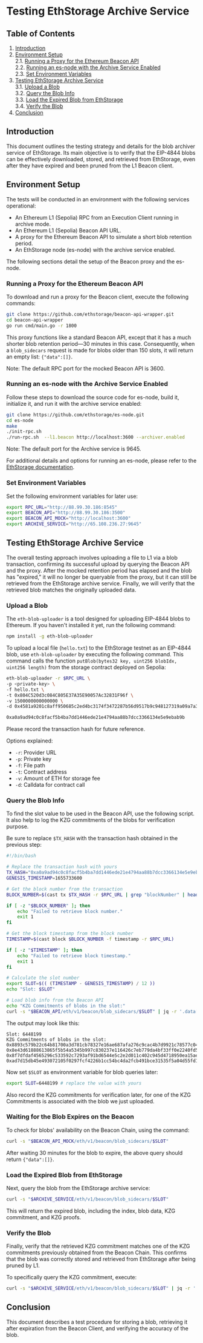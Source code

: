 # Testing EthStorage Archive Service 

## Table of Contents

1. [Introduction](#introduction)  
2. [Environment Setup](#environment-setup)  
   2.1. [Running a Proxy for the Ethereum Beacon API](#running-a-proxy-for-the-ethereum-beacon-api)  
   2.2. [Running an es-node with the Archive Service Enabled](#running-an-es-node-with-the-archive-service-enabled)  
   2.3. [Set Environment Variables](#set-environment-variables)  
3. [Testing EthStorage Archive Service](#testing-ethstorage-archive-service)  
   3.1. [Upload a Blob](#upload-a-blob)  
   3.2. [Query the Blob Info](#query-the-blob-info)  
   3.3. [Load the Expired Blob from EthStorage](#load-the-expired-blob-from-ethstorage)  
   3.4. [Verify the Blob](#verify-the-blob)  
4. [Conclusion](#conclusion)  

## Introduction

This document outlines the testing strategy and details for the blob archiver service of EthStorage. Its main objective is to verify that the EIP-4844 blobs can be effectively downloaded, stored, and retrieved from EthStorage, even after they have expired and been pruned from the L1 Beacon client.

## Environment Setup

The tests will be conducted in an environment with the following services operational:

- An Ethereum L1 (Sepolia) RPC from an Execution Client running in archive mode.
- An Ethereum L1 (Sepolia) Beacon API URL.
- A proxy for the Ethereum Beacon API to simulate a short blob retention period.
- An EthStorage node (es-node) with the archive service enabled.

The following sections detail the setup of the Beacon proxy and the es-node.

### Running a Proxy for the Ethereum Beacon API

To download and run a proxy for the Beacon client, execute the following commands:

```bash
git clone https://github.com/ethstorage/beacon-api-wrapper.git
cd beacon-api-wrapper
go run cmd/main.go -r 1800
```

This proxy functions like a standard Beacon API, except that it has a much shorter blob retention period—30 minutes in this case. Consequently, when a `blob_sidecars` request is made for blobs older than 150 slots, it will return an empty list: `{"data":[]}`.

Note: The default RPC port for the mocked Beacon API is 3600.

### Running an es-node with the Archive Service Enabled

Follow these steps to download the source code for es-node, build it, initialize it, and run it with the archive service enabled:

```bash
git clone https://github.com/ethstorage/es-node.git
cd es-node 
make
./init-rpc.sh
./run-rpc.sh  --l1.beacon http://localhost:3600 --archiver.enabled
```

Note: The default port for the Archive service is 9645.

For additional details and options for running an es-node, please refer to the [EthStorage documentation](https://docs.ethstorage.io/storage-provider-guide/tutorials).

### Set Environment Variables

Set the following environment variables for later use:

```bash
export RPC_URL="http://88.99.30.186:8545"
export BEACON_API="http://88.99.30.186:3500"
export BEACON_API_MOCK="http://localhost:3600"
export ARCHIVE_SERVICE="http://65.108.236.27:9645"
```

## Testing EthStorage Archive Service

The overall testing approach involves uploading a file to L1 via a blob transaction, confirming its successful upload by querying the Beacon API and the proxy. After the mocked retention period has elapsed and the blob has "expired," it will no longer be queryable from the proxy, but it can still be retrieved from the EthStorage archive service. Finally, we will verify that the retrieved blob matches the originally uploaded data.

### Upload a Blob

The `eth-blob-uploader` is a tool designed for uploading EIP-4844 blobs to Ethereum. If you haven't installed it yet, run the following command:

```bash
npm install -g eth-blob-uploader
```

To upload a local file (`hello.txt`) to the EthStorage testnet as an EIP-4844 blob, use `eth-blob-uploader` by executing the following command. This command calls the function `putBlob(bytes32 key, uint256 blobIdx, uint256 length)` from the storage contract deployed on Sepolia:

```bash
eth-blob-uploader -r $RPC_URL \
-p <private-key> \
-f hello.txt \
-t 0x804C520d3c084C805E37A35E90057Ac32831F96f \
-v 1500000000000000 \
-d 0x4581a9201c8aff950685c2ed4bc3174f3472287b56d9517b9c948127319a09a7a36deac800000000000000000000000000000000000000000000000000000000000000000000000000000000000000000000000000000000000000000000000000020000

0xa0a9ad94c0c8facf5b4ba7dd1446ede21e4794aa88b7dcc3366134e5e9ebab9b
```

Please record the transaction hash for future reference.

Options explained:

- `-r`: Provider URL
- `-p`: Private key
- `-f`: File path
- `-t`: Contract address
- `-v`: Amount of ETH for storage fee
- `-d`: Calldata for contract call

### Query the Blob Info

To find the slot value to be used in the Beacon API, use the following script. It also help to log the KZG commitments of the blobs for verification purpose.

Be sure to replace `$TX_HASH` with the transaction hash obtained in the previous step:

```bash
#!/bin/bash

# Replace the transaction hash with yours
TX_HASH="0xa0a9ad94c0c8facf5b4ba7dd1446ede21e4794aa88b7dcc3366134e5e9ebab9b"
GENESIS_TIMESTAMP=1655733600

# Get the block number from the transaction
BLOCK_NUMBER=$(cast tx $TX_HASH -r $RPC_URL | grep "blockNumber" | head -n 1 | awk '{print $2}')

if [ -z "$BLOCK_NUMBER" ]; then
    echo "Failed to retrieve block number."
    exit 1
fi

# Get the block timestamp from the block number
TIMESTAMP=$(cast block $BLOCK_NUMBER -f timestamp -r $RPC_URL)

if [ -z "$TIMESTAMP" ]; then
    echo "Failed to retrieve block timestamp."
    exit 1
fi

# Calculate the slot number
export SLOT=$(( (TIMESTAMP - GENESIS_TIMESTAMP) / 12 ))
echo "Slot: $SLOT"

# Load blob info from the Beacon API
echo "KZG Commitments of blobs in the slot:"
curl -s "$BEACON_API/eth/v1/beacon/blob_sidecars/$SLOT" | jq -r '.data[].kzg_commitment'
```

The output may look like this:

```log
Slot: 6448199
KZG Commitments of blobs in the slot:
0x8893c579b22c64b81700a3d781cb78327e16ae687afa276c9cac4b7d9921c78577c0461e223ad3ca6663f6898fdf8e96
0x8e43d61888613865f5b54a5345b997c830237e116426c7eb779da4bf33ff0e2240fd56a54291607d5c52212f53842f23
0x8f7dfdaf4565296c533592c7293af91bd6544e5c2e2d011c402c945d4718950ea15ae1c0fc4f241416e5a9ade9ea748e
0xad7d15db45e493072105f0297fcf4226b1cc54bc4da2fcb491bce31535f5a04d55fd1ed1e728a732189d3dc7cffc8014
```

Now set `$SLOT` as environment variable for blob queries later:
```bash
export SLOT=6448199 # replace the value with yours
```

Also record the KZG commitments for verification later, for one of the KZG Commitments is associated with the blob we just uploaded.

### Waiting for the Blob Expires on the Beacon

To check for blobs' availability on the Beacon Chain, using the command:

```bash
curl -s "$BEACON_API_MOCK/eth/v1/beacon/blob_sidecars/$SLOT"
```

After waiting 30 minutes for the blob to expire, the above query should return `{"data":[]}`.


### Load the Expired Blob from EthStorage

Next, query the blob from the EthStorage archive service:

```bash
curl -s "$ARCHIVE_SERVICE/eth/v1/beacon/blob_sidecars/$SLOT"
```

This will return the expired blob, including the index, blob data, KZG commitment, and KZG proofs.

### Verify the Blob

Finally, verify that the retrieved KZG commitment matches one of the KZG commitments previously obtained from the Beacon Chain. This confirms that the blob was correctly stored and retrieved from EthStorage after being pruned by L1.

To specifically query the KZG commitment, execute:

```bash
curl -s "$ARCHIVE_SERVICE/eth/v1/beacon/blob_sidecars/$SLOT" | jq -r '.data[].kzg_commitment'
```

## Conclusion

This document describes a test procedure for storing a blob, retrieving it after expiration from the Beacon Client, and verifying the accuracy of the blob. 